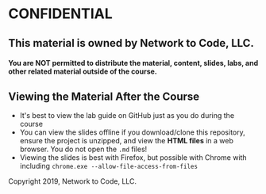 # CONFIDENTIAL

## This material is owned by Network to Code, LLC.

#### You are **NOT** permitted to distribute the material, content, slides, labs, and other related material outside of the course.

## Viewing the Material After the Course

* It's best to view the lab guide on GitHub just as you do during the course
* You can view the slides offline if you download/clone this repository, ensure the project is unzipped, and view the **HTML files** in a web browser.  You do not open the `.md` files!  
* Viewing the slides is best with Firefox, but possible with Chrome with including `chrome.exe --allow-file-access-from-files`

Copyright 2019, Network to Code, LLC.
